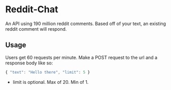 # Reddit-Chat
An API using 190 million reddit comments. Based off of your text, an existing reddit comment will respond.

## Usage
Users get 60 requests per minute. Make a POST request to the url and a response body like so: 
```js
{ "text": "Hello there", "limit": 5 }
```
* limit is optional. Max of 20. Min of 1.